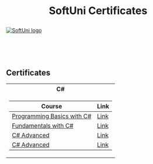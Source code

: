 # <p align="center"> SoftUni Certificates <p>

<a href="https://softuni.bg/trainings/courses" rel="Courses"> ![SoftUni logo][logo] </a>

[logo]: https://radoslavstanchev.github.io/Dark-Landing-Page/images/software-university-logo.png "Logo Title Text 2"

<br/>
<br/>
<br/>

<h2> Certificates </h2>

<table>

<tr>
  <th> C# </th>
</tr>

<tr>
<td>

| Course                                                            | Link                                                   |
| --------------------------------------------------------------------- | ---------------------------------------------------------- |
| <a href="https://softuni.bg/trainings/3749/programming-basics-with-csharp-june-2022" > Programming Basics with C# </a>         | <a href="https://softuni.bg/certificates/details/137764/c1de8ebc"> Link</a> |
| <a href="https://softuni.bg/trainings/3836/programming-fundamentals-with-csharp-september-2022" > Fundamentals with C# </a> | <a href="https://softuni.bg/certificates/details/148855/ffdf8425"> Link</a> |
| <a href="https://softuni.bg/trainings/3957/csharp-advanced-january-2023#lesson-49235" > C# Advanced </a> | <a href="https://softuni.bg/certificates/details/158120/6cc5ee6e"> Link</a> |
| <a href="https://softuni.bg/trainings/3957/csharp-advanced-january-2023#lesson-49235" > C# Advanced </a> | <a href="https://softuni.bg/certificates/details/158120/6cc5ee6e"> Link</a> |

</td>
</tr>
